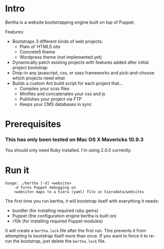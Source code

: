 # Intro

Bertha is a website bootstrapping engine built on top of Puppet.

Features:

* Bootstraps 3 different kinds of web projects:
    * Plain ol' HTML5 site
    * Concrete5 theme
    * Wordpress theme (not implemented yet)
* Dynamically patch existing projects with features added after initial project bootstrap
* Drop-in any javascript, css, or sass frameworks and pick-and-choose which projects need what
* Builds a custom Ant build script for each project that...
    * Compiles your scss files
    * Minifies and concatenates your css and js
    * Publishes your project via FTP
    * Keeps your CMS databases in sync

# Prerequisites

### This has only been tested on Mac OS X Mavericks 10.9.3

You should only need Ruby installed. I'm using 2.0.0 currently.

# Run it

    Usage: ./bertha [-d] <website>
        -d Turns Puppet debugging on
        <website> maps to a hiera (yaml) file in hieradata/websites

The first time you run bertha, it will bootstrap itself with everything it needs:

* bundler (for installing required ruby gems)
* Puppet (the configuration engine bertha is built on)
* r10k (for installing required Puppet modules)

It will create a `bertha.lock` file after the first run. This prevents it from
attempting to bootstrap itself more than once. If you want to force it to re-run
the bootstrap, just delete the `bertha.lock` file.
